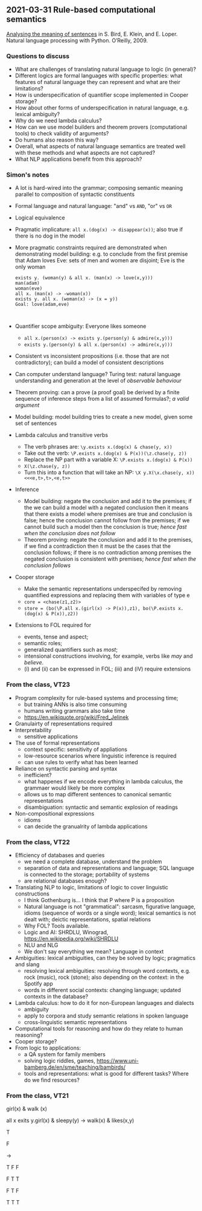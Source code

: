## 2021-03-31 Rule-based computational semantics

[Analysing the meaning of sentences](https://www.nltk.org/book/ch10.html) in S. Bird, E. Klein, and E. Loper. Natural language processing with Python. O’Reilly, 2009.

### Questions to discuss

* What are challenges of translating natural language to logic (in general)?
* Different logics are formal languages with specific properties: what features of natural language they can represent and what are their limitations?
* How is underspecification of quantifier scope implemented in Cooper storage?
* How about other forms of underspecification in natural language, e.g. lexical ambiguity?
* Why do we need lambda calculus?
* How can we use model builders and theorem provers (computational tools) to check validity of arguments?
* Do humans also reason this way?
* Overall, what aspects of natural language semantics are treated well with these methods and what aspects are not captured?
* What NLP applications benefit from this approach?

### Simon's notes

* A lot is hard-wired into the grammar; composing semantic meaning parallel to composition of syntactic constituents
* Formal language and natural language: "and" vs `AND`, "or" vs `OR`
* Logical equivalence
* Pragmatic implicature: `all x.(dog(x) -> disappear(x))`; also true if there is no dog in the model
* More pragmatic constraints required are demonstrated when demonstrating model building: e.g. to conclude from the first premise that Adam loves Eve: sets of men and women are disjoint; Eve is the only woman

  ```
  exists y. (woman(y) & all x. (man(x) -> love(x,y)))
  man(adam)
  woman(eve)
  all x. (man(x) -> -woman(x))
  exists y. all x. (woman(x) -> (x = y))
  Goal: love(adam,eve)
  
  
  
  ```
* Quantifier scope ambiguity: Everyone likes someone
  * `all x.(person(x) -> exists y.(person(y) & admire(x,y)))`
  * `exists y.(person(y) & all x.(person(x) -> admire(x,y)))`
* Consistent vs inconsistent propositions (i.e. those that are not contradictory); can build a model of consistent descriptions
* Can computer understand language? Turing test: natural language understanding and generation at the level of *observable behaviour*
* Theorem proving: can a prove (a proof goal) be derived by a finite sequence of inference steps from a list of assumed formulas?; *a valid argument*
* Model building: model building tries to create a new model, given some set of sentences
* Lambda calculus and transitive verbs
  * The verb phrases are: `\y.exists x.(dog(x) & chase(y, x))`
  * Take out the verb: `\P.exists x.(dog(x) & P(x))(\z.chase(y, z))`
  * Replace the NP part with a variable X: `\P.exists x.(dog(x) & P(x))`
  * `X(\z.chase(y, z))`
  * Turn this into a function that will take an NP: `\X y.X(\x.chase(y, x)) <<<e,t>,t>,<e,t>>`
* Inference
  * Model building: negate the conclusion and add it to the premises; if the we can build a model with a negated conclusion then it means that there exists a model where premises are true and conclusion is false; hence the conclusion cannot follow from the premises; if we cannot build such a model then the conclusion is true; *hence fast when the conclusion does not follow*
  * Theorem proving: negate the conclusion and add it to the premises, if we find a contradiction then it must be the cases that the conclusion follows; if there is no contradiction among premises the negated conclusion is consistent with premises; *hence fast when the conclusion follows*
* Cooper storage
  * Make the semantic representations underspecifed by removing quantified expressions and replacing them with variables of type e
  * `core = <chase(z1,z2)>`
  * `store = (bo(\P.all x.(girl(x) -> P(x)),z1), bo(\P.exists x.(dog(x) & P(x)),z2))`
* Extensions to FOL required for
  * events, tense and aspect;
  * semantic roles;
  * generalized quantifiers such as *most*;
  * intensional constructions involving, for example, verbs like *may* and *believe*.
  * (i) and (ii) can be expressed in FOL; (iii) and (iV) require extensions

### From the class, VT23

* Program complexity for rule-based systems and processing time;
  * but training ANNs is also time consuming
  * humans writing grammars also take time
  * <https://en.wikiquote.org/wiki/Fred_Jelinek>
* Granulairty of representations required
* Interpretability
  * sensitive applications
* The use of formal representations
  * context specific: sensitivity of appliations
  * low-resource scenarios where linguistic inference is required
  * can use rules to verify what has been learned
* Reliance on syntactic parsing and syntax
  * inefficient?
  * what happenes if we encode everything in lambda calculus, the grammaer would likely be more complex
  * allows us to map different sentences to canonical semantic representations
  * disambiguation: syntactic and semantic explosion of readings
* Non-compositional expressions
  * idioms
  * can decide the granualrity of lambda applications

### From the class, VT22

* Efficiency of databases and queries
  * we need a complete database, understand the problem
  * separation of data and representations and language; SQL language is connected to the storage; portability of systems
  * are relational databases enough?
* Translating NLP to logic, limitations of logic to cover linguistic constructions
  * I think Gothenburg is... I think that P where P is a proposition
  * Natural language is not "grammatical": sarcasm, figurative language, idioms (sequence of words or a single word); lexical semantics is not dealt with; deictic representations, spatial relations
  * Why FOL? Tools available.
  * Logic and AI: SHRDLU, Winograd, <https://en.wikipedia.org/wiki/SHRDLU>
  * NLU and NLG
  * We don't say everything we mean? Language in context
* Ambiguities: lexical ambiguities, can they be solved by logic; pragmatics and slang
  * resolving lexical ambiguities: resolving through word contexts, e.g. rock (music), rock (stone); also depending on the context: in the Spotify app
  * words in different social contexts: changing language; updated contexts in the database?
* Lambda calculus: how to do it for non-European languages and dialects
  * ambiguity
  * apply to corpora and study semantic relations in spoken language
  * cross-linguistic semantic representations
* Computational tools for reasoning and how do they relate to human reasoning?
* Cooper storage?
* From logic to applications:
  * a QA system for family members
  * solving logic riddles, games, <https://www.uni-bamberg.de/en/sme/teaching/bambirds/>
  * tools and representations: what is good for different tasks? Where do we find resources?

### From the class, VT21

girl(x) & walk (x)

all x exits y.girl(x) & sleepy(y) -> walk(x) & likes(x,y)

T

F

\->

T F F

F T T

F T F

T T T